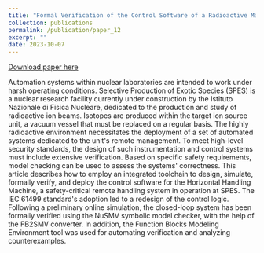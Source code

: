 ```yaml
---
title: "Formal Verification of the Control Software of a Radioactive Material Remote Handling System, Based on IEC 61499"
collection: publications
permalink: /publication/paper_12
excerpt: ""
date: 2023-10-07
---
```


[Download paper here](http://midhunxavier.github.io/files/paper12.pdf)

Automation systems within nuclear laboratories are intended to work under harsh operating conditions. Selective Production of Exotic Species (SPES) is a nuclear research facility currently under construction by the Istituto Nazionale di Fisica Nucleare, dedicated to the production and study of radioactive ion beams. Isotopes are produced within the target ion source unit, a vacuum vessel that must be replaced on a regular basis. The highly radioactive environment necessitates the deployment of a set of automated systems dedicated to the unit's remote management. To meet high-level security standards, the design of such instrumentation and control systems must include extensive verification. Based on specific safety requirements, model checking can be used to assess the systems' correctness. This article describes how to employ an integrated toolchain to design, simulate, formally verify, and deploy the control software for the Horizontal Handling Machine, a safety-critical remote handling system in operation at SPES. The IEC 61499 standard's adoption led to a redesign of the control logic. Following a preliminary online simulation, the closed-loop system has been formally verified using the NuSMV symbolic model checker, with the help of the FB2SMV converter. In addition, the Function Blocks Modeling Environment tool was used for automating verification and analyzing counterexamples.
